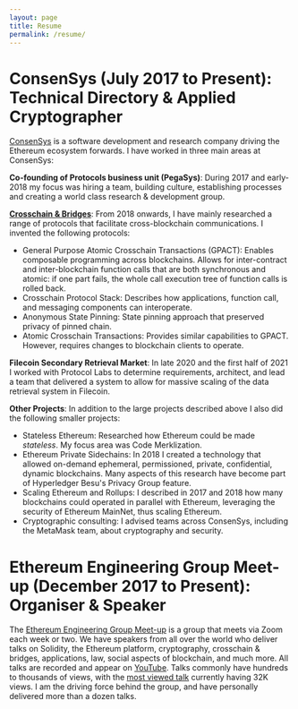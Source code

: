 ```yaml
---
layout: page
title: Resume
permalink: /resume/
---
```


# ConsenSys (July 2017 to Present): Technical Directory & Applied Cryptographer

[ConsenSys](https://consensys.net/) is a software development and research company driving the Ethereum ecosystem forwards. I have worked in three main areas at ConsenSys:

**Co-founding of Protocols business unit (PegaSys)**: During 2017 and early-2018 my focus was hiring a team, building culture, establishing processes and creating a world class research & development group. 

**[Crosschain & Bridges](../projects/crosschain/)**: From 2018 onwards, I have mainly researched a range of protocols that facilitate cross-blockchain communications. I invented the following protocols:

* General Purpose Atomic Crosschain Transactions (GPACT): Enables composable programming across blockchains. Allows for inter-contract and inter-blockchain function calls that are both synchronous and atomic: if one part fails, the whole call execution tree of function calls is rolled back.
* Crosschain Protocol Stack: Describes how applications, function call, and messaging components can interoperate. 
* Anonymous State Pinning: State pinning approach that preserved privacy of pinned chain.
* Atomic Crosschain Transactions: Provides similar capabilities to GPACT. However, requires changes to blockchain clients to operate.

**Filecoin Secondary Retrieval Market**: In late 2020 and the first half of 2021 I worked with Protocol Labs to determine requirements, architect, and lead a team that delivered a system to allow for massive scaling of the data retrieval system in Filecoin. 

**Other Projects**: In addition to the large projects described above I also did the following smaller projects:

* Stateless Ethereum: Researched how Ethereum could be made *stateless*. My focus area was Code Merklization. 
* Ethereum Private Sidechains: In 2018 I created a technology that allowed on-demand ephemeral, permissioned, private, confidential, dynamic blockchains. Many aspects of this research have become part of Hyperledger Besu's Privacy Group feature.
* Scaling Ethereum and Rollups: I described in 2017 and 2018 how many blockchains could operated in parallel with Ethereum, leveraging the security of Ethereum MainNet, thus scaling Ethereum.
* Cryptographic consulting: I advised teams across ConsenSys, including the MetaMask team, about cryptography and security.


# Ethereum Engineering Group Meet-up (December 2017 to Present): Organiser & Speaker
The [Ethereum Engineering Group Meet-up](https://www.meetup.com/ethereum-engineering/) is a group that meets via Zoom each week or two. We have speakers from all over the world who deliver talks on Solidity, the Ethereum platform, cryptography, crosschain & bridges, applications, law, social aspects of blockchain, and much more. All talks are recorded and appear on [YouTube](https://www.youtube.com/channel/UC2iGGbbKzS2hYwcZ9xBS-6A). Talks commonly have hundreds to thousands of views, with the [most viewed talk](https://www.youtube.com/watch?v=RxL_1AfV7N4) currently having 32K views. I am the driving force behind the group, and have personally delivered more than a dozen talks. 






